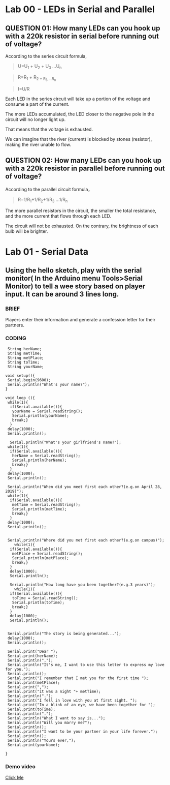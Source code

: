 # Lab 00 - LEDs in Serial and Parallel

## QUESTION 01: How many LEDs can you hook up with a 220k resistor in serial before running out of voltage?

According to the series circuit formula,  


> U=U<sub>1</sub> + U<sub>2</sub> + U<sub>3</sub> ...U<sub>n</sub>

> R=R<sub>1</sub> + R<sub>2</sub2> + R<sub>3</sub> ...R<sub>n</sub>

> I=U/R


Each LED in the series circuit will take up a portion of the voltage and consume a part of the current. 

The more LEDs accumulated, the LED closer to the negative pole in the circuit will no longer light up.

That means that the voltage is exhausted.

We can imagine that the river (current) is blocked by stones (resistor), making the river unable to flow.



## QUESTION 02: How many LEDs can you hook up with a 220k resistor in parallel before running out of voltage?

According to the parallel circuit formula，

> R=1/R<sub>1</sub>+1/R<sub>2</sub>+1/R<sub>3</sub> ...1/R<sub>n</sub>

The more parallel resistors in the circuit, the smaller the total resistance, and the more current that flows through each LED.

The circuit will not be exhausted. On the contrary, the brightness of each bulb will be brighter.

# Lab 01 - Serial Data

## Using the hello sketch, play with the serial monitor( In the Arduino menu Tools>Serial Monitor) to tell a wee story based on player input. It can be around 3 lines long.

### BRIEF

Players enter their information and generate a confession letter for their partners.

### CODING
```
 String herName;
 String metTime;
 String metPlace;
 String toTime;
 String yourName;
  
void setup(){
 Serial.begin(9600);
 Serial.println("What's your name?");
}

void loop (){
 while(1){
  if(Serial.available()){
   yourName = Serial.readString();
   Serial.println(yourName);
   break;}
  }
 delay(1000);
 Serial.println();
 
  Serial.println("What's your girlfriend's name?");
 while(1){
  if(Serial.available()){
   herName = Serial.readString();
   Serial.println(herName);
   break;}
  }
 delay(1000);
 Serial.println();
 
 Serial.println("When did you meet first each other?(e.g.on April 28, 2019)");
 while(1){
  if(Serial.available()){
   metTime = Serial.readString();
   Serial.println(metTime);
   break;}
  }
 delay(1000);
 Serial.println();


 Serial.println("Where did you met first each other?(e.g.on campus)");
    while(1){
  if(Serial.available()){
   metPlace = Serial.readString();
   Serial.println(metPlace);
   break;}
  }
  delay(1000);
  Serial.println();

  Serial.println("How long have you been together?(e.g.3 years)");
    while(1){
  if(Serial.available()){
   toTime = Serial.readString();
   Serial.println(toTime);
   break;}
  }
  delay(1000);
  Serial.println();

  
 Serial.println("The story is being generated...");
 delay(1000);
 Serial.println();
 
 Serial.print("Dear ");
 Serial.print(herName);
 Serial.println(",");
 Serial.println("It's me, I want to use this letter to express my love for you.");
 Serial.println();
 Serial.print("I remember that I met you for the first time ");
 Serial.print(metPlace);
 Serial.print(",");
 Serial.print("it was a night "+ metTime);
 Serial.println(".");
 Serial.print("I fell in love with you at first sight. ");
 Serial.print("In a blink of an eye, we have been together for ");
 Serial.print(toTime);
 Serial.println(".");
 Serial.println("What I want to say is...");
 Serial.println("Will you marry me?");
 Serial.println();
 Serial.println("I want to be your partner in your life forever.");
 Serial.println();
 Serial.println("Yours ever,");
 Serial.print(yourName);
 
}
```
### Demo video
[Click Me](https://youtu.be/YArT0hTlXJw)


